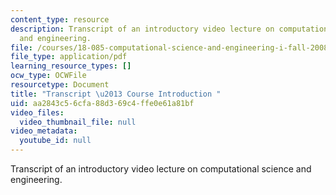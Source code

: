 ```yaml
---
content_type: resource
description: Transcript of an introductory video lecture on computational science
  and engineering.
file: /courses/18-085-computational-science-and-engineering-i-fall-2008/aa2843c56cfa88d369c4ffe0e61a81bf_ocw-18.085-f08-intro_300k.pdf
file_type: application/pdf
learning_resource_types: []
ocw_type: OCWFile
resourcetype: Document
title: "Transcript \u2013 Course Introduction "
uid: aa2843c5-6cfa-88d3-69c4-ffe0e61a81bf
video_files:
  video_thumbnail_file: null
video_metadata:
  youtube_id: null
---
```

Transcript of an introductory video lecture on computational science and engineering.

